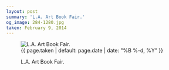 ```yaml
---
layout: post
summary: 'L.A. Art Book Fair.'
og_image: 284-1280.jpg
taken: February 9, 2014
---
```


<figure class="post">
<img alt="L.A. Art Book Fair." sizes="(min-width: 700px) 50vw, calc(100vw - 2rem)" src="{{ site.assets_url }}/284-640.jpg" srcset="{{ site.assets_url }}/284-1280.jpg 1280w, {{ site.assets_url }}/284-960.jpg 960w, {{ site.assets_url }}/284-640.jpg 640w, {{ site.assets_url }}/284-320.jpg 320w"/>
<figcaption>
<time>{{ page.taken | default: page.date | date: "%B %-d, %Y" }}</time>
<p>L.A. Art Book Fair.</p>
</figcaption>
</figure>
